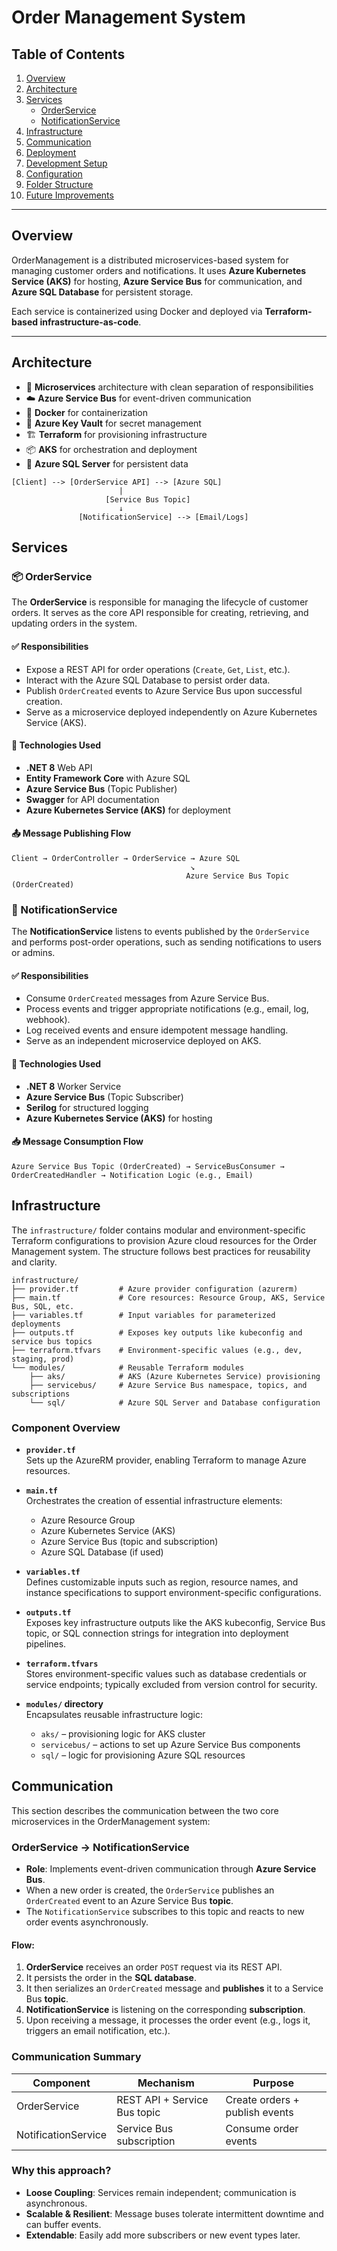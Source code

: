 # Order Management System

## Table of Contents

1. [Overview](#overview)  
2. [Architecture](#architecture)  
3. [Services](#services)  
   - [OrderService](#orderservice)
   - [NotificationService](#notificationservice)
4. [Infrastructure](#infrastructure)
5. [Communication](#communication-via-service-bus)
6. [Deployment](#deployment)
7. [Development Setup](#development-setup)
8. [Configuration](#configuration)
9. [Folder Structure](#folder-structure)
10. [Future Improvements](#future-improvements)

---

## Overview

OrderManagement is a distributed microservices-based system for managing customer orders and notifications. It uses **Azure Kubernetes Service (AKS)** for hosting, **Azure Service Bus** for communication, and **Azure SQL Database** for persistent storage.

Each service is containerized using Docker and deployed via **Terraform-based infrastructure-as-code**.

---

## Architecture

- 🧩 **Microservices** architecture with clean separation of responsibilities  
- ☁️ **Azure Service Bus** for event-driven communication  
- 🐳 **Docker** for containerization  
- 🔐 **Azure Key Vault** for secret management  
- 🏗️ **Terraform** for provisioning infrastructure  
- 📦 **AKS** for orchestration and deployment  
- 📡 **Azure SQL Server** for persistent data  

```plaintext
[Client] --> [OrderService API] --> [Azure SQL]
                        |
                     [Service Bus Topic]
                        ↓
               [NotificationService] --> [Email/Logs]
```

## Services

### 📦 OrderService

The **OrderService** is responsible for managing the lifecycle of customer orders. It serves as the core API responsible for creating, retrieving, and updating orders in the system.

#### ✅ Responsibilities

- Expose a REST API for order operations (`Create`, `Get`, `List`, etc.).
- Interact with the Azure SQL Database to persist order data.
- Publish `OrderCreated` events to Azure Service Bus upon successful creation.
- Serve as a microservice deployed independently on Azure Kubernetes Service (AKS).

#### 🔧 Technologies Used

- **.NET 8** Web API
- **Entity Framework Core** with Azure SQL
- **Azure Service Bus** (Topic Publisher)
- **Swagger** for API documentation
- **Azure Kubernetes Service (AKS)** for deployment

#### 📤 Message Publishing Flow

```
Client → OrderController → OrderService → Azure SQL
                                        ↘
                                       Azure Service Bus Topic (OrderCreated)
```

### 📨 NotificationService

The **NotificationService** listens to events published by the `OrderService` and performs post-order operations, such as sending notifications to users or admins.

#### ✅ Responsibilities

- Consume `OrderCreated` messages from Azure Service Bus.
- Process events and trigger appropriate notifications (e.g., email, log, webhook).
- Log received events and ensure idempotent message handling.
- Serve as an independent microservice deployed on AKS.

#### 🔧 Technologies Used

- **.NET 8** Worker Service
- **Azure Service Bus** (Topic Subscriber)
- **Serilog** for structured logging
- **Azure Kubernetes Service (AKS)** for hosting

#### 📥 Message Consumption Flow

```
Azure Service Bus Topic (OrderCreated) → ServiceBusConsumer → OrderCreatedHandler → Notification Logic (e.g., Email)
```

## Infrastructure

The `infrastructure/` folder contains modular and environment-specific Terraform configurations to provision Azure cloud resources for the Order Management system. The structure follows best practices for reusability and clarity.

```
infrastructure/
├── provider.tf         # Azure provider configuration (azurerm)
├── main.tf             # Core resources: Resource Group, AKS, Service Bus, SQL, etc.
├── variables.tf        # Input variables for parameterized deployments
├── outputs.tf          # Exposes key outputs like kubeconfig and service bus topics
├── terraform.tfvars    # Environment-specific values (e.g., dev, staging, prod)
└── modules/            # Reusable Terraform modules
    ├── aks/            # AKS (Azure Kubernetes Service) provisioning
    ├── servicebus/     # Azure Service Bus namespace, topics, and subscriptions
    └── sql/            # Azure SQL Server and Database configuration
```

### Component Overview

- **`provider.tf`**  
  Sets up the AzureRM provider, enabling Terraform to manage Azure resources.

- **`main.tf`**  
  Orchestrates the creation of essential infrastructure elements:
  - Azure Resource Group  
  - Azure Kubernetes Service (AKS)  
  - Azure Service Bus (topic and subscription)  
  - Azure SQL Database (if used)

- **`variables.tf`**  
  Defines customizable inputs such as region, resource names, and instance specifications to support environment-specific configurations.

- **`outputs.tf`**  
  Exposes key infrastructure outputs like the AKS kubeconfig, Service Bus topic, or SQL connection strings for integration into deployment pipelines.

- **`terraform.tfvars`**  
  Stores environment-specific values such as database credentials or service endpoints; typically excluded from version control for security.

- **`modules/` directory**  
  Encapsulates reusable infrastructure logic:
  - `aks/` – provisioning logic for AKS cluster  
  - `servicebus/` – actions to set up Azure Service Bus components  
  - `sql/` – logic for provisioning Azure SQL resources

## Communication

This section describes the communication between the two core microservices in the OrderManagement system:

### OrderService → NotificationService

- **Role**: Implements event-driven communication through **Azure Service Bus**.
- When a new order is created, the `OrderService` publishes an `OrderCreated` event to an Azure Service Bus **topic**.
- The `NotificationService` subscribes to this topic and reacts to new order events asynchronously.

#### Flow:

1. **OrderService** receives an order `POST` request via its REST API.
2. It persists the order in the **SQL database**.
3. It then serializes an `OrderCreated` message and **publishes** it to a Service Bus **topic**.
4. **NotificationService** is listening on the corresponding **subscription**.
5. Upon receiving a message, it processes the order event (e.g., logs it, triggers an email notification, etc.).

### Communication Summary

| Component              | Mechanism                        | Purpose                          |
|------------------------|----------------------------------|----------------------------------|
| OrderService           | REST API + Service Bus topic     | Create orders + publish events   |
| NotificationService    | Service Bus subscription         | Consume order events             |

### Why this approach?

- **Loose Coupling**: Services remain independent; communication is asynchronous.
- **Scalable & Resilient**: Message buses tolerate intermittent downtime and can buffer events.
- **Extendable**: Easily add more subscribers or new event types later.

